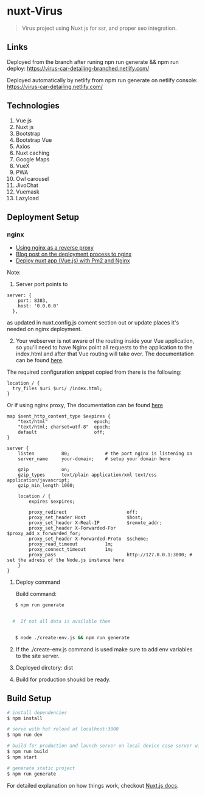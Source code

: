 # nuxt-Virus

> Virus project using Nuxt js for ssr, and proper seo integration.

## Links

Deployed from the branch after runing npn run generate && npm run deploy: https://virus-car-detailing-branched.netlify.com/

Deployed automatically by netlify from npm run generate on netlify console:  https://virus-car-detailing.netlify.com/

## Technologies

1. Vue js
2. Nuxt js
3. Bootstrap
4. Bootstrap Vue
5. Axios
6. Nuxt caching
7. Google Maps
8. VueX
9. PWA
10. Owl carousel
11. JivoChat
12. Vuemask
13. Lazyload

## Deployment Setup

### nginx

- [Using nginx as a reverse proxy](https://nuxtjs.org/faq/nginx-proxy/)
- [Blog post on the deployment process to nginx](https://www.waysquare.com/creating-vue-js-application-using-nuxt-js-and-nginx/)
- [Deploy nuxt app (Vue.js) with Pm2 and Nginx](https://kenyaappexperts.com/blog/deploy-vue-js%E2%80%8A-with-pm2-and-nginx/)

<!-- Given the .env page is populated with relevant data -->

Note:

1. Server port points to

```
server: {
    port: 8383,
    host: '0.0.0.0'
  },
```

as updated in nuxt.config.js coment section out or update places it's needed on nginx deployment.

2. Your webserver is not aware of the routing inside your Vue application, so you'll need to have Nginx point all requests to the application to the index.html and after that Vue routing will take over. The documentation can be found [here](https://router.vuejs.org/guide/essentials/history-mode.html).

The required configuration snippet copied from there is the following:

```
location / {
  try_files $uri $uri/ /index.html;
}
```

Or if using nginx proxy, The documentation can be found [here](https://nuxtjs.org/faq/nginx-proxy/)

```
map $sent_http_content_type $expires {
    "text/html"                 epoch;
    "text/html; charset=utf-8"  epoch;
    default                     off;
}

server {
    listen          80;             # the port nginx is listening on
    server_name     your-domain;    # setup your domain here

    gzip            on;
    gzip_types      text/plain application/xml text/css application/javascript;
    gzip_min_length 1000;

    location / {
        expires $expires;

        proxy_redirect                      off;
        proxy_set_header Host               $host;
        proxy_set_header X-Real-IP          $remote_addr;
        proxy_set_header X-Forwarded-For    $proxy_add_x_forwarded_for;
        proxy_set_header X-Forwarded-Proto  $scheme;
        proxy_read_timeout          1m;
        proxy_connect_timeout       1m;
        proxy_pass                          http://127.0.0.1:3000; # set the adress of the Node.js instance here
    }
}
```

1. Deploy command

   Build command:

```bash
   $ npm run generate


  #  If not all data is available then


   $ node ./create-env.js && npm run generate
```

2. If the ./create-env.js command is used make sure to add env variables to the site server.

3. Deployed dirctory: dist

4. Build for production shoukd be ready.

## Build Setup

```bash
# install dependencies
$ npm install

# serve with hot reload at localhost:3000
$ npm run dev

# build for production and launch server on local device case server will listen to localhost 8383
$ npm run build
$ npm start

# generate static project
$ npm run generate
```

For detailed explanation on how things work, checkout [Nuxt.js docs](https://nuxtjs.org).
